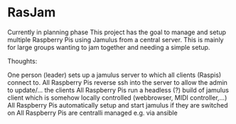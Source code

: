 # RasJam
Currently in planning phase
This project has the goal to manage and setup multiple Raspberry Pis using Jamulus from a central server.
This is mainly for large groups wanting to jam together and needing a simple setup.

Thoughts: 

One person (leader) sets up a jamulus server to which all clients (Raspis) connect to.
All Raspberry Pis reverse ssh into the server to allow the admin to update/... the clients
All Raspberry Pis run a headless (?) build of jamulus client which is somehow locally controlled (webbrowser, MIDI controller,...)
All Raspberry Pis automatically setup and start jamulus if they are switched on
All Raspberry Pis are centralli managed e.g. via ansible

 
